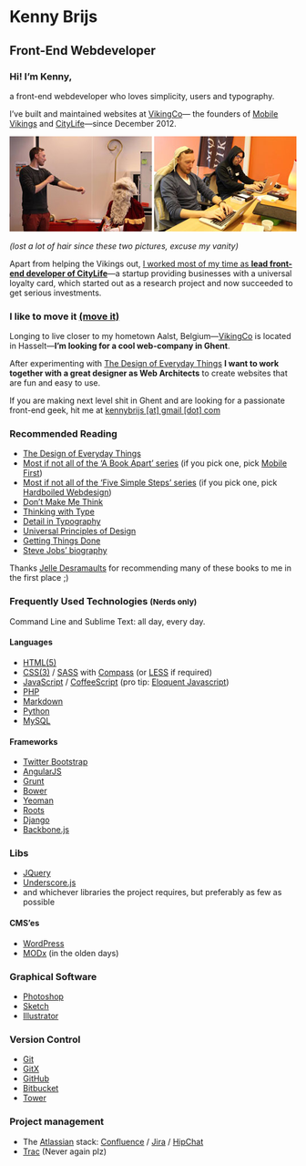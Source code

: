 # Kenny Brijs
## Front-End Webdeveloper

### Hi! I’m Kenny,

a front-end webdeveloper who loves simplicity, users and typography.

I’ve built and maintained websites at [VikingCo](https://vikingco.com)— the founders of [Mobile Vikings](https://mobilevikings.be/en/) and [CityLife](https://citylife.be/)—since December 2012.

![Preparing to beat down racist Sinterklaas](/style/img/README/kenny-vs-sinterklaas.jpg?raw=true)
![Superman brogramming](/style/img/README/kenny-brogramming.jpg?raw=true)

*(lost a lot of hair since these two pictures, excuse my vanity)*

Apart from helping the Vikings out, [I worked most of my time as **lead front-end developer of CityLife**](http://be.linkedin.com/pub/kenny-brijs/33/247/926)—a startup providing businesses with a universal loyalty card, which started out as a research project and now succeeded to get serious investments.

### I like to move it [(move it)](https://www.youtube.com/watch?v=Dyx4v1QFzhQ)
Longing to live closer to my hometown Aalst, Belgium—[VikingCo](https://vikingco.com) is located in Hasselt—**I’m looking for a cool web-company in Ghent**.

After experimenting with [The Design of Everyday Things](http://en.wikipedia.org/wiki/The_Design_of_Everyday_Things) **I want to work together with a great designer as Web Architects** to create websites that are fun and easy to use.

If you are making next level shit in Ghent and are looking for a passionate front-end geek, hit me at [kennybrijs [at] gmail [dot] com](mailto:kennybrijs@gmail.com)

### Recommended Reading
- [The Design of Everyday Things](http://www.amazon.com/The-Design-Everyday-Things-Expanded/dp/0465050654/)
- [Most if not all of the ‘A Book Apart’ series](http://abookapart.com/) (if you pick one, pick [Mobile First](http://abookapart.com/products/mobile-first))
- [Most if not all of the ‘Five Simple Steps’ series](http://www.fivesimplesteps.com/collections/books) (if you pick one, pick [Hardboiled Webdesign](http://www.fivesimplesteps.com/products/hardboiled-web-design))
- [Don’t Make Me Think](http://www.amazon.com/Dont-Make-Think-Revisited-Usability/dp/0321965515/)
- [Thinking with Type](http://www.amazon.com/Thinking-Type-2nd-revised-expanded/dp/1568989695/)
- [Detail in Typography](http://www.amazon.com/Detail-In-Typography-Jost-Hochuli/dp/0907259340)
- [Universal Principles of Design](http://www.amazon.com/Universal-Principles-Design-William-Lidwell/dp/1592530079)
- [Getting Things Done](https://gettingthingsdone.com/store/product.php?productid=17035&cat=3&page=)
- [Steve Jobs’ biography](http://www.amazon.com/Steve-Jobs-Walter-Isaacson/dp/1442369051)

Thanks [Jelle Desramaults](http://jelledesramaults.be) for recommending many of these books to me in the first place ;)


### Frequently Used Technologies <small>(Nerds only)</small>

Command Line and Sublime Text: all day, every day.

#### Languages
- [HTML(5)](https://developer.mozilla.org/en-US/docs/Web/Guide/HTML/HTML5)
- [CSS(3)](https://developer.mozilla.org/en/docs/Web/CSS/CSS3) / [SASS](http://sass-lang.com/) with [Compass](http://compass-style.org/) (or [LESS](http://lesscss.org/) if required)
- [JavaScript](https://developer.mozilla.org/en-US/docs/Web/JavaScript) / [CoffeeScript](http://coffeescript.org/) (pro tip: [Eloquent Javascript](http://eloquentjavascript.net/))
- [PHP](http://php.net/)
- [Markdown](http://daringfireball.net/projects/markdown/)
- [Python](https://www.python.org/)
- [MySQL](http://www.mysql.com/)

#### Frameworks
- [Twitter Bootstrap](http://getbootstrap.com/)
- [AngularJS](https://angularjs.org/)
- [Grunt](http://gruntjs.com/)
- [Bower](http://bower.io/)
- [Yeoman](http://yeoman.io/)
- [Roots](https://roots.io/)
- [Django](https://www.djangoproject.com/)
- [Backbone.js](http://backbonejs.org/)

### Libs
- [JQuery](http://jquery.com/)
- [Underscore.js](http://underscorejs.org/)
- and whichever libraries the project requires, but preferably as few as possible

#### CMS’es
- [WordPress](https://en.wordpress.com/)
- [MODx](http://modx.com/) (in the olden days)

### Graphical Software
- [Photoshop](http://www.adobe.com/products/photoshop.html)
- [Sketch](http://bohemiancoding.com/sketch/)
- [Illustrator](http://www.adobe.com/products/illustrator.html)

### Version Control
- [Git](http://git-scm.com/)
- [GitX](http://rowanj.github.io/gitx/)
- [GitHub](https://github.com/)
- [Bitbucket](https://bitbucket.org/)
- [Tower](http://www.git-tower.com/)

### Project management
- The [Atlassian](https://www.atlassian.com/) stack: [Confluence](https://www.atlassian.com/software/confluence) / [Jira](https://www.atlassian.com/software/jira) / [HipChat](https://www.atlassian.com/software/hipchat)
- [Trac](http://trac.edgewall.org/) (Never again plz)

